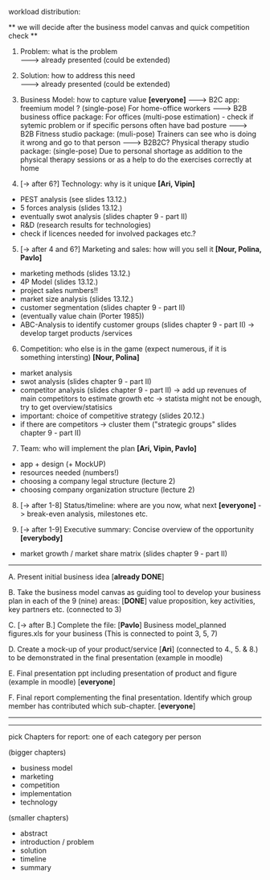 workload distribution: 

** we will decide after the business model canvas and quick competition check ** 

1. Problem: what is the problem   
---> already presented (could be extended)

2. Solution: how to address this need  
 ---> already presented (could be extended)

3. Business Model: how to capture value **[everyone]**
---> B2C app: freemium model ? (single-pose) For home-office workers
---> B2B business office package: For offices (multi-pose estimation) - check if sytemic problem or if specific persons often have bad posture 
---> B2B Fitness studio package: (muli-pose) Trainers can see who is doing it wrong and go to that person 
---> B2B2C? Physical therapy studio package: (single-pose) Due to personal shortage as addition to the physical therapy sessions or as a help to do the exercises correctly at home

4. [-> after 6?] Technology: why is it unique **[Ari, Vipin]**
 * PEST analysis (see slides 13.12.)
 * 5 forces analysis (slides 13.12.)
 * eventually swot analysis (slides chapter 9 - part II)
 * R&D (research results for technologies)
 * check if licences needed for involved packages etc.?
    
5. [-> after 4 and 6?] Marketing and sales: how will you sell it **[Nour, Polina, Pavlo]**
 * marketing methods (slides 13.12.)
 * 4P Model (slides 13.12.) 
 * project sales numbers!! 
 * market size analysis (slides 13.12.)
 * customer segmentation (slides chapter 9 - part II)
 * (eventually value chain (Porter 1985))
 * ABC-Analysis to identify customer groups (slides chapter 9 - part II) -> develop target products /services
   
6. Competition: who else is in the game (expect numerous, if it is something intersting) **[Nour, Polina]**
  * market analysis
  * swot analysis (slides chapter 9 - part II)
  * competitor analysis (slides chapter 9 - part II) -> add up revenues of main competitors to estimate growth etc
                                        -> statista might not be enough, try to get overview/statisics
  * important: choice of competitive strategy (slides 20.12.)
  * if there are competitors -> cluster them ("strategic groups" slides chapter 9 - part II)

7. Team: who will implement the plan **[Ari, Vipin, Pavlo]**
 * app + design (+ MockUP)
 * resources needed (numbers!)
 * choosing a company legal structure (lecture 2)
 * choosing company organization structure (lecture 2)
      
8. [-> after 1-8] Status/timeline: where are you now, what next **[everyone]**  -> break-even analysis, milestones etc.

9. [-> after 1-9] Executive summary: Concise overview of the opportunity  **[everybody]**
* market growth / market share matrix (slides chapter 9 - part II)
_______________________________________________________________________________________________________
A. Present initial business idea [**already DONE**]

B. Take the business model canvas 
as guiding tool to develop your business
plan in each of the 9 (nine) areas: [**DONE**]
value proposition, key activities, key partners etc.
(connected to 3)

C. [-> after B.] Complete the file: [**Pavlo**]
Business model_planned figures.xls for your business
(This is connected to point 3, 5, 7)

D. Create a mock-up of your product/service [**Ari**] (connected to 4., 5. & 8.)
to be demonstrated in the final presentation (example in moodle)

E. Final presentation ppt including presentation of product and figure (example in moodle) [**everyone**]

F. Final report complementing the final presentation. Identify which group member has contributed 
which sub-chapter. [**everyone**]

------------------------------------------------------------------------------------------------------
-------------------------------
pick Chapters for report: one of each category per person 

(bigger chapters)
- business model
- marketing
- competition
- implementation
- technology
  
(smaller chapters)
- abstract
- introduction / problem
- solution
- timeline
- summary


